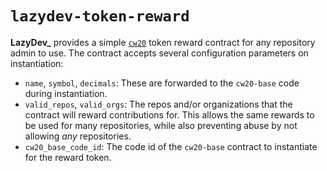 # `lazydev-token-reward`

**LazyDev_** provides a simple [`cw20`] token reward contract for any repository admin to use. The contract accepts several configuration parameters on instantiation:

- `name`, `symbol`, `decimals`: These are forwarded to the `cw20-base` code during instantiation.
- `valid_repos`, `valid_orgs`: The repos and/or organizations that the contract will reward contributions for. This allows the same rewards to be used for many repositories, while also preventing abuse by not allowing *any* repositories.
- `cw20_base_code_id`: The code id of the `cw20-base` contract to instantiate for the reward token.

[`cw20`]: https://github.com/CosmWasm/cw-plus/blob/main/packages/cw20/README.md
[`Config`]: https://github.com/dayiogullari/lazydev/blob/main/cosmwasm/reward/token/src/msg.rs
